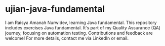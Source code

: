 # ujian-java-fundamental
 I am Raisya Amanah Nurwidev, learning Java fundamental. This repository includes exercises Java fundamental. It's part of my Quality Assurance (QA) journey, focusing on automation testing. Contributions and feedback are welcome!  For more details, contact me via LinkedIn or email.
